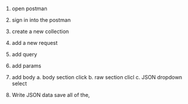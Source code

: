 1. open postman
2. sign in into the postman
3. create a new collection
4. add a new request

5. add query
6. add params
7. add body
 a. body section click
 b. raw section clicl
 c. JSON dropdown select
8. Write JSON data
save all of the,
